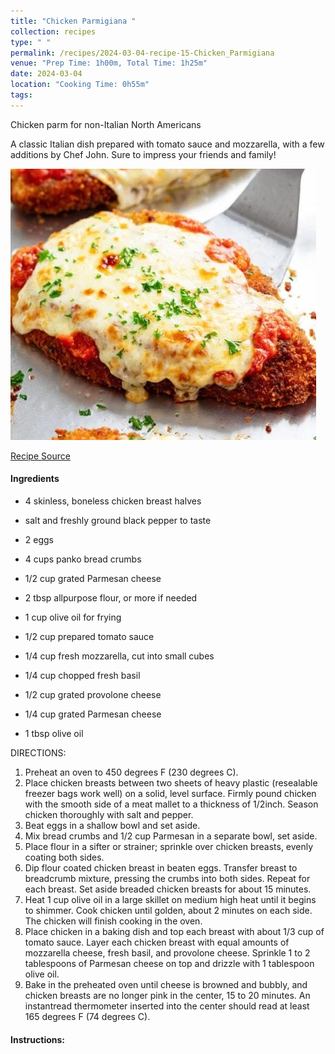 ```yaml
---
title: "Chicken Parmigiana "
collection: recipes
type: " "
permalink: /recipes/2024-03-04-recipe-15-Chicken_Parmigiana
venue: "Prep Time: 1h00m, Total Time: 1h25m"
date: 2024-03-04
location: "Cooking Time: 0h55m"
tags: 
---
```


Chicken parm for non-Italian North Americans

A classic Italian dish prepared with tomato sauce and mozzarella, with a few additions
by Chef John. Sure to impress your friends and family!

![Poultry Parm](/images/Recipes_Chicken-Parm.jpg)

[Recipe Source](https://docs.google.com/document/d/150pesPlUpXjwzoGEW7X4BUQ1sS6HLA3xhlvFJVSC2ns/mobilebasic)

#### Ingredients

- 4 skinless, boneless chicken breast halves
- salt and freshly ground black pepper to taste
- 2 eggs
- 4 cups panko bread crumbs
- 1/2 cup grated Parmesan cheese
- 2 tbsp all­purpose flour, or more if needed

- 1 cup olive oil for frying
- 1/2 cup prepared tomato sauce
- 1/4 cup fresh mozzarella, cut into small cubes
- 1/4 cup chopped fresh basil
- 1/2 cup grated provolone cheese
- 1/4 cup grated Parmesan cheese
-  1 tbsp olive oil

DIRECTIONS:
1. Preheat an oven to 450 degrees F (230 degrees C).
2. Place chicken breasts between two sheets of heavy plastic (resealable freezer bags
work well) on a solid, level surface. Firmly pound chicken with the smooth side of a
meat mallet to a thickness of 1/2­inch. Season chicken thoroughly with salt and
pepper.
3. Beat eggs in a shallow bowl and set aside.
4. Mix bread crumbs and 1/2 cup Parmesan in a separate bowl, set aside.
5. Place flour in a sifter or strainer; sprinkle over chicken breasts, evenly coating both sides.
6. Dip flour coated chicken breast in beaten eggs. Transfer breast to breadcrumb mixture, pressing the crumbs into both sides. Repeat for each breast. Set aside
breaded chicken breasts for about 15 minutes.
7. Heat 1 cup olive oil in a large skillet on medium ­high heat until it begins to shimmer.
Cook chicken until golden, about 2 minutes on each side. The chicken will finish
cooking in the oven.
8. Place chicken in a baking dish and top each breast with about 1/3 cup of tomato
sauce. Layer each chicken breast with equal amounts of mozzarella cheese, fresh
basil, and provolone cheese. Sprinkle 1 to 2 tablespoons of Parmesan cheese on top
and drizzle with 1 tablespoon olive oil.
9. Bake in the preheated oven until cheese is browned and bubbly, and chicken breasts
are no longer pink in the center, 15 to 20 minutes. An instant­read thermometer
inserted into the center should read at least 165 degrees F (74 degrees C).

#### Instructions:

